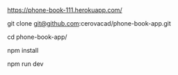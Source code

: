 
https://phone-book-111.herokuapp.com/

git clone git@github.com:cerovacad/phone-book-app.git

cd phone-book-app/ 

npm install

npm run dev


